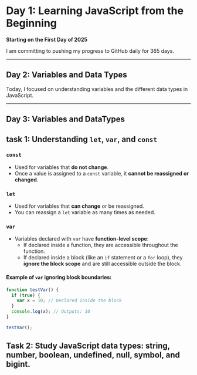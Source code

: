 # Day 1: Learning JavaScript from the Beginning

**Starting on the First Day of 2025**

I am committing to pushing my progress to GitHub daily for 365 days.

---

## Day 2: Variables and Data Types

Today, I focused on understanding variables and the different data types in JavaScript.

---

## Day 3: Variables and DataTypes 

## task 1: Understanding `let`, `var`, and `const`

### `const`
- Used for variables that **do not change**.  
- Once a value is assigned to a `const` variable, it **cannot be reassigned or changed**.

### `let`
- Used for variables that **can change** or be reassigned.  
- You can reassign a `let` variable as many times as needed.

### `var`
- Variables declared with `var` have **function-level scope**:  
  - If declared inside a function, they are accessible throughout the function.  
  - If declared inside a block (like an `if` statement or a `for` loop), they **ignore the block scope** and are still accessible outside the block.

#### Example of `var` ignoring block boundaries:
```javascript
function testVar() {
  if (true) {
    var x = 10; // Declared inside the block
  }
  console.log(x); // Outputs: 10
}

testVar();

```

## Task 2: Study JavaScript data types: string, number, boolean, undefined, null, symbol, and bigint.
